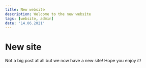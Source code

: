 ```yaml
---
title: New website
description: Welcome to the new website
tags: [website, admin]
date: '14.06.2021'
---
```


New site
========

Not a big post at all but we now have a new site! Hope you enjoy it!
